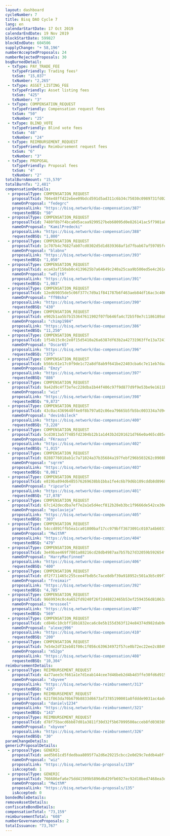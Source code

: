 ```yaml
---
layout: dashboard
cycleNumber: 7
title: Bisq DAO Cycle 7
lang: en
calendarStartDate: 17 Oct 2019
calendarEndDate: 19 Nov 2019
blockStartDate: 599827
blockEndDate: 604506
supplyChange: "+ 58,196"
numberAcceptedProposals: 24
numberRejectedProposals: 30
bsqBurnedDetail:
 - txType: PAY_TRADE_FEE
   txTypeFriendly: Trading fees²
   txSum: "15,037"
   txNumber: "2,265"
 - txType: ASSET_LISTING_FEE
   txTypeFriendly: Asset listing fees
   txSum: "425"
   txNumber: "3"
 - txType: COMPENSATION_REQUEST
   txTypeFriendly: Compensation request fees
   txSum: "50"
   txNumber: "25"
 - txType: BLIND_VOTE
   txTypeFriendly: Blind vote fees
   txSum: "48"
   txNumber: "24"
 - txType: REIMBURSEMENT_REQUEST
   txTypeFriendly: Reimbursement request fees
   txSum: "6"
   txNumber: "3"
 - txType: PROPOSAL
   txTypeFriendly: Proposal fees
   txSum: "4"
   txNumber: "2"
totalBurnAmount: "15,570"
totalBurnTx: "2,481"
compensationDetails: 
 - proposalType: COMPENSATION_REQUEST
   proposalTxid: 704e48ffd22ebee09bdcd591d5ad311c6b34c75030c0989731fd0205cc8bb86e
   nameOnProposal: "fedegrc"
   proposalLink: "https://bisq.network/dao-compensation/387"
   requestedBSQ: "50"
 - proposalType: COMPENSATION_REQUEST
   proposalTxid: 7480f8b7f4bca0d5acaa9299527beb68095d0e826141ac5f7901a8873fe35457
   nameOnProposal: "KamilPredecki"
   proposalLink: "https://bisq.network/dao-compensation/388"
   requestedBSQ: "1,800"
 - proposalType: COMPENSATION_REQUEST
   proposalTxid: 1c707b4c7682fab07cd0302d5d1d839368af1d7fbab67af59705fe2b0b7fdc76
   nameOnProposal: "blabno"
   proposalLink: "https://bisq.network/dao-compensation/393"
   requestedBSQ: "1,050"
 - proposalType: COMPENSATION_REQUEST
   proposalTxid: eca43af150ab0c4139625b7a64649c240a25caa9b500ed5e4c261ee1e32b3b5b
   nameOnProposal: "wdljt6"
   proposalLink: "https://bisq.network/dao-compensation/391"
   requestedBSQ: "1,003"
 - proposalType: COMPENSATION_REQUEST
   proposalTxid: 12ed69035de5c06f377c7d9a1f841787b6f463aeb84df16ac3c406bbe486257d
   nameOnProposal: "ff98sha"
   proposalLink: "https://bisq.network/dao-compensation/390"
   requestedBSQ: "430"
 - proposalType: COMPENSATION_REQUEST
   proposalTxid: e902b1aa5b7b153647611902f07fb646fa4c72b5f0e7c1186189a87595ff5d80
   nameOnProposal: "chimp1984"
   proposalLink: "https://bisq.network/dao-compensation/386"
   requestedBSQ: "11,250"
 - proposalType: COMPENSATION_REQUEST
   proposalTxid: 1f54b15c0c2e8f15d5410a26a6387df63b2a42731963ffe13a72417a561f38f8
   nameOnProposal: "Oscar65"
   proposalLink: "https://bisq.network/dao-compensation/396"
   requestedBSQ: "375"
 - proposalType: COMPENSATION_REQUEST
   proposalTxid: b566c61e17c0f9de1c72a8df8ab9f641be22403cba6c7e11eb7daa51e703de36
   nameOnProposal: "Emzy"
   proposalLink: "https://bisq.network/dao-compensation/397"
   requestedBSQ: "886"
 - proposalType: COMPENSATION_REQUEST
   proposalTxid: 9a42d9c4f73efec228dba1b44f406c97f9d877d9f9e53be9e1611b0dadd62f32
   nameOnProposal: "wiz"
   proposalLink: "https://bisq.network/dao-compensation/398"
   requestedBSQ: "9,873"
 - proposalType: COMPENSATION_REQUEST
   proposalTxid: 43c0ac4369640f4e0f8b797a02c06ea79665b5fb5bc003334a7d9425d054b683
   nameOnProposal: "devinbileck"
   proposalLink: "https://bisq.network/dao-compensation/400"
   requestedBSQ: "3,228"
 - proposalType: COMPENSATION_REQUEST
   proposalTxid: 5cd3013a577485fd2304b12b1a1d43b2d201621d766e0a465cd85c1a27f8b652
   nameOnProposal: "FKrauss"
   proposalLink: "https://bisq.network/dao-compensation/402"
   requestedBSQ: "1,015"
 - proposalType: COMPENSATION_REQUEST
   proposalTxid: 0288776018ab1c7a71024a37b35684a197febf296b503262c0908b8397d3697b
   nameOnProposal: "sqrrm"
   proposalLink: "https://bisq.network/dao-compensation/403"
   requestedBSQ: "8,081"
 - proposalType: COMPENSATION_REQUEST
   proposalTxid: e819ba894d6485576269638bb1bba1fe4c6b79d6b109cddb8d896863e90bfbe5
   nameOnProposal: "ripcurlx"
   proposalLink: "https://bisq.network/dao-compensation/401"
   requestedBSQ: "17,078"
 - proposalType: COMPENSATION_REQUEST
   proposalTxid: 67c142decdba7ef7e2a1e5d4ecf812b28eb3bc1f9666de542ce30ea1c8f278a6
   nameOnProposal: "mpolavieja"
   proposalLink: "https://bisq.network/dao-compensation/405"
   requestedBSQ: "303"
 - proposalType: COMPENSATION_REQUEST
   proposalTxid: 54ccd891ffb5ea1ca01800baf17cc979bff3673091c0107a4b60319f722a5886
   nameOnProposal: "MwithM"
   proposalLink: "https://bisq.network/dao-compensation/404"
   requestedBSQ: "479"
 - proposalType: COMPENSATION_REQUEST
   proposalTxid: 3e49bae469f7801a88216cd28db4987aa7b57b27d32059b592654f91c58c1179
   nameOnProposal: "HarryMacfinned"
   proposalLink: "https://bisq.network/dao-compensation/406"
   requestedBSQ: "400"
 - proposalType: COMPENSATION_REQUEST
   proposalTxid: df2f711465c255cee4fbdb5c7ace8dbf39a918952c501a3b5c09f75c2bab1630
   nameOnProposal: "freimair"
   proposalLink: "https://bisq.network/dao-compensation/392"
   requestedBSQ: "4,785"
 - proposalType: COMPENSATION_REQUEST
   proposalTxid: 9669934c0c4a652fd9240f26f2d48822465b53ef2594356d81063a36ca7e1e86
   nameOnProposal: "mrosseel"
   proposalLink: "https://bisq.network/dao-compensation/407"
   requestedBSQ: "569"
 - proposalType: COMPENSATION_REQUEST
   proposalTxid: cd846c10cbff18b1832eca6c8e5b155d363f124e84374d982dab9e367b531bb1
   nameOnProposal: "alexej996"
   proposalLink: "https://bisq.network/dao-compensation/410"
   requestedBSQ: "200"
 - proposalType: COMPENSATION_REQUEST
   proposalTxid: 7e54e2df32eb01f00c1f056c639634972f57ce0b72ec22ee2c88498f2bf12745
   nameOnProposal: "m52go"
   proposalLink: "https://bisq.network/dao-compensation/408"
   requestedBSQ: "10,304"
reimbursementDetails: 
 - proposalType: REIMBURSEMENT_REQUEST
   proposalTxid: 4a77aee3cf661a1e7d1eab144cee7d46beb2d4b4d3ffe30fd6d915063676149b
   nameOnProposal: "xbyvee"
   proposalLink: "https://bisq.network/dao-reimbursement/313"
   requestedBSQ: "435"
 - proposalType: REIMBURSEMENT_REQUEST
   proposalTxid: 621f863da70b679b8833d6673af3785190001a8fddde9031ac4adc8f896f3202
   nameOnProposal: "danielv1234"
   proposalLink: "https://bisq.network/dao-reimbursement/321"
   requestedBSQ: "143"
 - proposalType: REIMBURSEMENT_REQUEST
   proposalTxid: d78f75bacd6bb87d01a3811f30d32f5b67099500acceb8fd030389fa3a88634d
   nameOnProposal: "xbyvee"
   proposalLink: "https://bisq.network/dao-reimbursement/326"
   requestedBSQ: "30"
paramChangeDetails: 
genericProposalDetails: 
 - proposalType: GENERIC
   proposalTxid: aed5b61cd5fdedbaa8095f7a2d6e29215cbcc2e0d29c7eddb4a8ff4b9fed10c2
   nameOnProposal: "wiz"
   proposalLink: "https://bisq.network/dao-proposals/139"
   isAccepted: 1
 - proposalType: GENERIC
   proposalTxid: 766686efa6e75dd41509b5896d6d29fb6927ec92d10bed7468ea3da1ae266858
   nameOnProposal: "MwithM"
   proposalLink: "https://bisq.network/dao-proposals/135"
   isAccepted: 0
bondedRoleDetails: 
removeAssetDetails: 
confiscateBondDetails: 
compensationTotal: "73,159"
reimbursementTotal: "608"
numberGovernanceProposals: 2
totalIssuance: "73,767"
---
```

